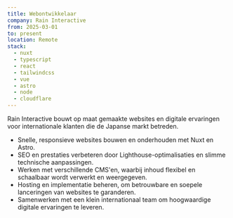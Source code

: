 ```yaml
---
title: Webontwikkelaar
company: Rain Interactive
from: 2025-03-01
to: present
location: Remote
stack:
  - nuxt
  - typescript
  - react
  - tailwindcss
  - vue
  - astro
  - node
  - cloudflare
---
```


Rain Interactive bouwt op maat gemaakte websites en digitale ervaringen voor internationale klanten die de Japanse markt betreden.

- Snelle, responsieve websites bouwen en onderhouden met Nuxt en Astro.
- SEO en prestaties verbeteren door Lighthouse-optimalisaties en slimme technische aanpassingen.
- Werken met verschillende CMS'en, waarbij inhoud flexibel en schaalbaar wordt verwerkt en weergegeven.
- Hosting en implementatie beheren, om betrouwbare en soepele lanceringen van websites te garanderen.
- Samenwerken met een klein internationaal team om hoogwaardige digitale ervaringen te leveren.
